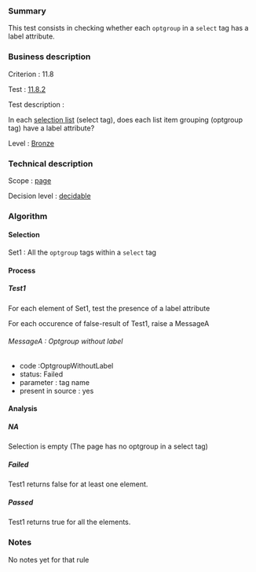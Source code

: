 ### Summary

This test consists in checking whether each `optgroup` in a `select`
tag has a label attribute.

### Business description

Criterion : 11.8

Test : [11.8.2](http://www.braillenet.org/accessibilite/referentiel-aw21-en/index.php#test-11-8-2)

Test description :

In each [selection
list](http://www.braillenet.org/accessibilite/referentiel-aw21-en/glossaire.php#mListeChoix)
(select tag), does each list item grouping (optgroup tag) have a label
attribute?

Level : [Bronze](/en/category/rules-design/accessiweb-11/level/bronze)

### Technical description

Scope : [page](/en/category/rules-design/accessiweb-11/scope/page)

Decision level :
[decidable](/en/category/rules-design/accessiweb-11/decision-level/decidable)

### Algorithm

#### Selection

Set1 : All the `optgroup` tags within a `select` tag

#### Process

##### Test1

For each element of Set1, test the presence of a label attribute

For each occurence of false-result of Test1, raise a MessageA

###### MessageA : Optgroup without label

-   code :OptgroupWithoutLabel
-   status: Failed
-   parameter : tag name
-   present in source : yes

#### Analysis

##### NA

Selection is empty (The page has no optgroup in a select tag)

##### Failed

Test1 returns false for at least one element.

##### Passed

Test1 returns true for all the elements.

### Notes

No notes yet for that rule
